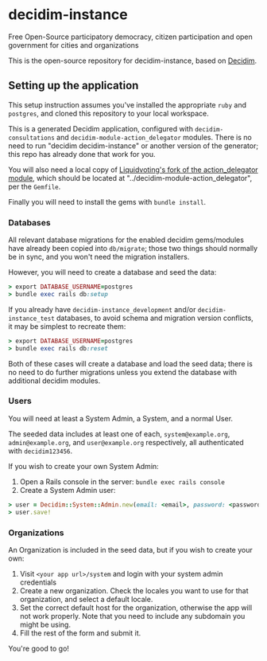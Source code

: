 # decidim-instance

Free Open-Source participatory democracy, citizen participation and open government for cities and organizations

This is the open-source repository for decidim-instance, based on [Decidim](https://github.com/decidim/decidim).

## Setting up the application

This setup instruction assumes you've installed the appropriate `ruby` and `postgres`, and cloned this repository to your local workspace. 

This is a generated Decidim application, configured with `decidim-consultations` and `decidim-module-action_delegator` modules. There is no need to run "decidim decidim-instance" or another version of the generator; this repo has already done that work for you.

You will also need a local copy of [Liquidvoting's fork of the action_delegator module](https://github.com/liquidvotingio/decidim-module-action_delegator), which should be located at "../decidim-module-action_delegator", per the `Gemfile`.

Finally you will need to install the gems with `bundle install`.

### Databases

All relevant database migrations for the enabled decidim gems/modules have already been copied into `db/migrate`; those two things should normally be in sync, and you won't need the migration installers.

However, you will need to create a database and seed the data:

```ruby
> export DATABASE_USERNAME=postgres
> bundle exec rails db:setup
```

If you already have `decidim-instance_development` and/or `decidim-instance_test` databases, to avoid schema and migration version conflicts, it may be simplest to recreate them:
```ruby
> export DATABASE_USERNAME=postgres
> bundle exec rails db:reset
```

Both of these cases will create a database and load the seed data; there is no need to do further migrations unless you extend the database with additional decidim modules.

### Users

You will need at least a System Admin, a System, and a normal User.

The seeded data includes at least one of each, `system@example.org`, `admin@example.org`, and `user@example.org` respectively, all authenticated with `decidim123456`.

If you wish to create your own System Admin:

1. Open a Rails console in the server: `bundle exec rails console`
2. Create a System Admin user:
```ruby
> user = Decidim::System::Admin.new(email: <email>, password: <password>, password_confirmation: <password>)
> user.save!
```

### Organizations

An Organization is included in the seed data, but if you wish to create your own:

1. Visit `<your app url>/system` and login with your system admin credentials
2. Create a new organization. Check the locales you want to use for that organization, and select a default locale.
3. Set the correct default host for the organization, otherwise the app will not work properly. Note that you need to include any subdomain you might be using.
4. Fill the rest of the form and submit it.

You're good to go!
